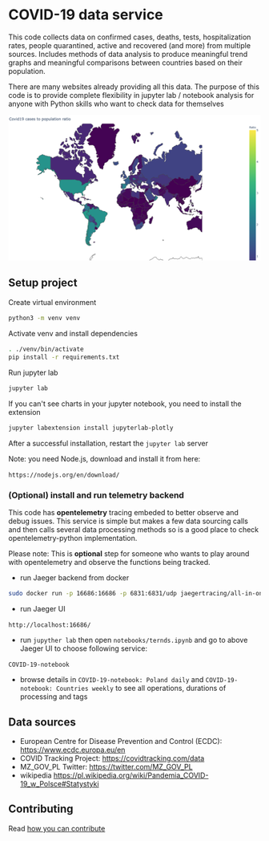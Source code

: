 # COVID-19 data service

This code collects data on confirmed cases, deaths, tests, hospitalization rates, people quarantined, active and recovered (and more) from multiple sources. Includes methods of data analysis to produce meaningful trend graphs and meaningful comparisons between countries based on their population.

There are many websites already providing all this data. The purpose of this code is to provide complete flexibility in jupyter lab / notebook analysis for anyone with Python skills who want to check data for themselves

![World Covid-19 pandemia ratio](World.png)
## Setup project

Create virtual environment

```bash
python3 -m venv venv
```

Activate venv and install dependencies

```bash
. ./venv/bin/activate
pip install -r requirements.txt
```

Run jupyter lab

```bash
jupyter lab
```

If you can't see charts in your jupyter notebook, you need to install the extension

```bash
jupyter labextension install jupyterlab-plotly
```

After a successful installation, restart the `jupyter lab` server

Note: you need Node.js, download and install it from here:

`https://nodejs.org/en/download/`

### (Optional) install and run telemetry backend

This code has **opentelemetry** tracing embeded to better observe and debug issues. This service is simple but makes a few data sourcing calls and then calls several data processing methods so is a good place to check opentelemetry-python implementation.

Please note: This is **optional** step for someone who wants to play around with opentelemetry and observe the functions being tracked.

* run Jaeger backend from docker

```bash
sudo docker run -p 16686:16686 -p 6831:6831/udp jaegertracing/all-in-one
```

* run Jaeger UI

`http://localhost:16686/`

* run `jupyther lab` then open `notebooks/ternds.ipynb` and go to above Jaeger UI to choose following service:

`COVID-19-notebook`

* browse details in `COVID-19-notebook: Poland daily` and `COVID-19-notebook: Countries weekly` to see all operations, durations of processing and tags

## Data sources

* European Centre for Disease Prevention and Control (ECDC): https://www.ecdc.europa.eu/en
* COVID Tracking Project: https://covidtracking.com/data
* MZ_GOV_PL Twitter: https://twitter.com/MZ_GOV_PL
* wikipedia https://pl.wikipedia.org/wiki/Pandemia_COVID-19_w_Polsce#Statystyki

## Contributing

Read [how you can contribute](CONTRIBUTING.md)
